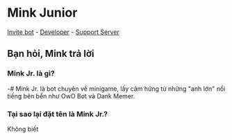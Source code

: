 # Mink Junior
[Invite bot](https://discord.com/oauth2/authorize?client_id=1388068763668185118) - [Developer](https://discord.com/channels/@me) - [Support Server](https://discord.gg/2XP26mReak)
## Bạn hỏi, Mink trả lời
### Mink Jr. là gì?
-# Mink Jr. là bot chuyên về minigame, lấy cảm hứng từ những "anh lớn" nổi tiếng bên bển như OwO Bot và Dank Memer.
### Tại sao lại đặt tên là Mink Jr.?
Không biết
